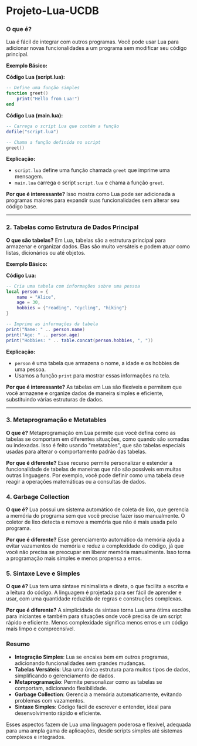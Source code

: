 # Projeto-Lua-UCDB
### O que é?

Lua é fácil de integrar com outros programas. Você pode usar Lua para adicionar novas funcionalidades a um programa sem modificar seu código principal.

**Exemplo Básico:**

**Código Lua (script.lua):**

```lua
-- Define uma função simples
function greet()
    print("Hello from Lua!")
end
```

**Código Lua (main.lua):**

```lua
-- Carrega o script Lua que contém a função
dofile("script.lua")

-- Chama a função definida no script
greet()
```

**Explicação:**
- `script.lua` define uma função chamada `greet` que imprime uma mensagem.
- `main.lua` carrega o script `script.lua` e chama a função `greet`.

**Por que é interessante?**
Isso mostra como Lua pode ser adicionada a programas maiores para expandir suas funcionalidades sem alterar seu código base.

---

### 2. **Tabelas como Estrutura de Dados Principal**

**O que são tabelas?**
Em Lua, tabelas são a estrutura principal para armazenar e organizar dados. Elas são muito versáteis e podem atuar como listas, dicionários ou até objetos.

**Exemplo Básico:**

**Código Lua:**

```lua
-- Cria uma tabela com informações sobre uma pessoa
local person = {
    name = "Alice",
    age = 30,
    hobbies = {"reading", "cycling", "hiking"}
}

-- Imprime as informações da tabela
print("Name: " .. person.name)
print("Age: " .. person.age)
print("Hobbies: " .. table.concat(person.hobbies, ", "))
```

**Explicação:**
- `person` é uma tabela que armazena o nome, a idade e os hobbies de uma pessoa.
- Usamos a função `print` para mostrar essas informações na tela.

**Por que é interessante?**
As tabelas em Lua são flexíveis e permitem que você armazene e organize dados de maneira simples e eficiente, substituindo várias estruturas de dados.

---

### 3. **Metaprogramação e Metatables**

**O que é?**
Metaprogramação em Lua permite que você defina como as tabelas se comportam em diferentes situações, como quando são somadas ou indexadas. Isso é feito usando "metatables", que são tabelas especiais usadas para alterar o comportamento padrão das tabelas.

**Por que é diferente?**
Esse recurso permite personalizar e estender a funcionalidade de tabelas de maneiras que não são possíveis em muitas outras linguagens. Por exemplo, você pode definir como uma tabela deve reagir a operações matemáticas ou a consultas de dados.

### 4. **Garbage Collection**

**O que é?**
Lua possui um sistema automático de coleta de lixo, que gerencia a memória do programa sem que você precise fazer isso manualmente. O coletor de lixo detecta e remove a memória que não é mais usada pelo programa.

**Por que é diferente?**
Esse gerenciamento automático da memória ajuda a evitar vazamentos de memória e reduz a complexidade do código, já que você não precisa se preocupar em liberar memória manualmente. Isso torna a programação mais simples e menos propensa a erros.

### 5. **Sintaxe Leve e Simples**

**O que é?**
Lua tem uma sintaxe minimalista e direta, o que facilita a escrita e a leitura do código. A linguagem é projetada para ser fácil de aprender e usar, com uma quantidade reduzida de regras e construções complexas.

**Por que é diferente?**
A simplicidade da sintaxe torna Lua uma ótima escolha para iniciantes e também para situações onde você precisa de um script rápido e eficiente. Menos complexidade significa menos erros e um código mais limpo e compreensível.

### Resumo

- **Integração Simples**: Lua se encaixa bem em outros programas, adicionando funcionalidades sem grandes mudanças.
- **Tabelas Versáteis**: Usa uma única estrutura para muitos tipos de dados, simplificando o gerenciamento de dados.
- **Metaprogramação**: Permite personalizar como as tabelas se comportam, adicionando flexibilidade.
- **Garbage Collection**: Gerencia a memória automaticamente, evitando problemas com vazamentos.
- **Sintaxe Simples**: Código fácil de escrever e entender, ideal para desenvolvimento rápido e eficiente.

Esses aspectos fazem de Lua uma linguagem poderosa e flexível, adequada para uma ampla gama de aplicações, desde scripts simples até sistemas complexos e integrados.
